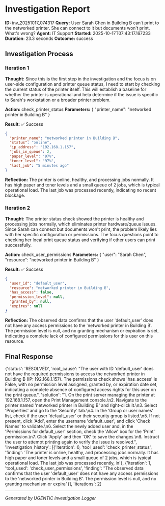 # Investigation Report

**ID:** inv_20251017_074317
**Query:** User Sarah Chen in Building B can't print to the networked printer. She can connect to it but documents won't print. What's wrong?
**Agent:** IT Support
**Started:** 2025-10-17T07:43:17.167233
**Duration:** 23.3 seconds
**Outcome:** success

## Investigation Process

### Iteration 1

**Thought:** Since this is the first step in the investigation and the focus is on user-side configuration and printer queue status, I need to start by checking the current status of the printer itself. This will establish a baseline for whether the printer is operational and help determine if the issue is specific to Sarah's workstation or a broader printer problem.

**Action:** check_printer_status
**Parameters:** {
  "printer_name": "networked printer in Building B"
}

**Result:** ✅ Success
```json
{
  "printer_name": "networked printer in Building B",
  "status": "online",
  "ip_address": "192.168.1.157",
  "jobs_in_queue": 2,
  "paper_level": "97%",
  "toner_level": "97%",
  "last_job": "5 minutes ago"
}
```

**Reflection:** The printer is online, healthy, and processing jobs normally. It has high paper and toner levels and a small queue of 2 jobs, which is typical operational load. The last job was processed recently, indicating no recent blockage.

### Iteration 2

**Thought:** The printer status check showed the printer is healthy and processing jobs normally, which eliminates printer hardware/queue issues. Since Sarah can connect but documents won't print, the problem likely lies with her specific configuration or permissions. The focus questions point to checking her local print queue status and verifying if other users can print successfully.

**Action:** check_user_permissions
**Parameters:** {
  "user": "Sarah Chen",
  "resource": "networked printer in Building B"
}

**Result:** ✅ Success
```json
{
  "user_id": "default_user",
  "resource": "networked printer in Building B",
  "has_access": false,
  "permission_level": null,
  "granted_by": null,
  "expires": null
}
```

**Reflection:** The observed data confirms that the user 'default_user' does not have any access permissions to the 'networked printer in Building B'. The permission level is null, and no granting mechanism or expiration is set, indicating a complete lack of configured permissions for this user on this resource.

## Final Response

{'status': 'RESOLVED', 'root_cause': "The user with ID 'default_user' does not have the required permissions to access the networked printer in Building B (IP: 192.168.1.157). The permissions check shows 'has_access' is False, with no permission level assigned, granted by, or expiration date set, indicating a complete absence of configured access rights for this user on the print queue.", 'solution': "1. On the print server managing the printer at 192.168.1.157, open the Print Management console.\n2. Navigate to the printer named 'networked printer in Building B' and right-click it.\n3. Select 'Properties' and go to the 'Security' tab.\n4. In the 'Group or user names' list, check if the user 'default_user' or their security group is listed.\n5. If not present, click 'Add', enter the username 'default_user', and click 'Check Names' to validate.\n6. Select the newly added user and, in the 'Permissions for default_user' section, check the 'Allow' box for the 'Print' permission.\n7. Click 'Apply' and then 'OK' to save the changes.\n8. Instruct the user to attempt printing again to verify the issue is resolved.", 'investigation_history': [{'iteration': 0, 'tool_used': 'check_printer_status', 'finding': 'The printer is online, healthy, and processing jobs normally. It has high paper and toner levels and a small queue of 2 jobs, which is typical operational load. The last job was processed recently, in'}, {'iteration': 1, 'tool_used': 'check_user_permissions', 'finding': "The observed data confirms that the user 'default_user' does not have any access permissions to the 'networked printer in Building B'. The permission level is null, and no granting mechanism or expira"}], 'iterations': 2}

---
*Generated by UGENTIC Investigation Logger*
